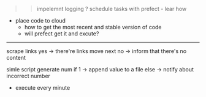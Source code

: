 >> impelemnt logging ?
>> schedule tasks with prefect - lear how 

* place code to cloud 
    - how to get the most recent and stable version of code
    - will prefect get it and excute?

------------

scrape links
    yes -> there're links move next
    no -> inform that there's no content

simle script generate num
    if 1 -> append value to a file
    else -> notify about incorrect number
* execute every minute


